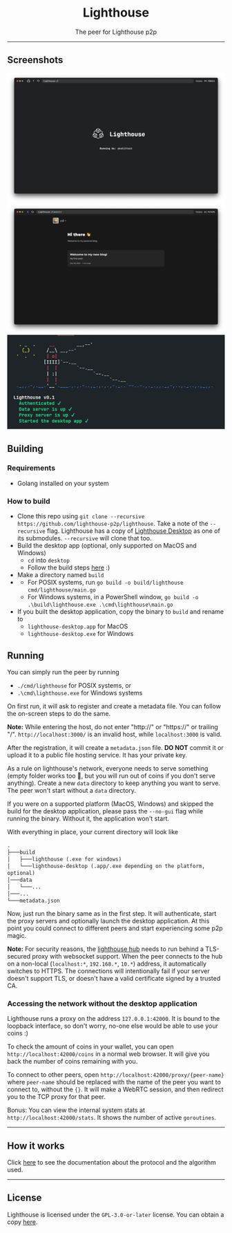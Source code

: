 <h1 align="center">Lighthouse</h1>
<p align="center">The peer for Lighthouse p2p</p>

---

## Screenshots

<img src="./screenshots/home.png" width="786px" alt="home" />
<img src="./screenshots/peer.png" width="786px" alt="peer" />
<img src="./screenshots/cli.png" alt="cli" />

## Building

### Requirements

- Golang installed on your system

### How to build

- Clone this repo using `git clone --recursive https://github.com/lighthouse-p2p/lighthouse`. Take a note of the `--recursive` flag. Lighthouse has a copy of [Lighthouse Desktop](https://github.com/lighthouse-p2p/desktop) as one of its submodules. `--recursive` will clone that too.
- Build the desktop app (optional, only supported on MacOS and Windows)
  - `cd` into `desktop`
  - Follow the build steps [here](https://github.com/lighthouse-p2p/desktop) :)
- Make a directory named `build`
- - For POSIX systems, run `go build -o build/lighthouse cmd/lighthouse/main.go`
  - For Windows systems, in a PowerShell window, `go build -o .\build\lighthouse.exe .\cmd\lighthouse\main.go`
- If you built the desktop application, copy the binary to `build` and rename to
  - `lighthouse-desktop.app` for MacOS
  - `lighthouse-desktop.exe` for Windows

## Running

You can simply run the peer by running

- `./cmd/lighthouse` for POSIX systems, or
- `.\cmd\lighthouse.exe` for Windows systems

On first run, it will ask to register and create a metadata file. You can follow the on-screen steps to do the same.

**Note:** While entering the host, do not enter "http://" or "https://" or trailing "/". `http://localhost:3000/` is an invalid host, while `localhost:3000` is valid.

After the registration, it will create a `metadata.json` file. **DO NOT** commit it or upload it to a public file hosting service. It has your private key.

As a rule on lighthouse's network, everyone needs to serve something (empty folder works too 🙂, but you will run out of coins if you don't serve anything). Create a new `data` directory to keep anything you want to serve. The peer won't start without a `data` directory.

If you were on a supported platform (MacOS, Windows) and skipped the build for the desktop application, please pass the `--no-gui` flag while running the binary. Without it, the application won't start.

With everything in place, your current directory will look like

```
.
├───build
│   ├───lighthouse (.exe for windows)
│   └───lighthouse-desktop (.app/.exe depending on the platform, optional)
│───data
│   └───...
│───...
└───metadata.json
```

Now, just run the binary same as in the first step. It will authenticate, start the proxy servers and optionally launch the desktop application. At this point you could connect to different peers and start experiencing some p2p magic.

**Note:** For security reasons, the [lighthouse hub](https://github.com/lighthouse-p2p/hub) needs to run behind a TLS-secured proxy with websocket support. When the peer connects to the hub on a non-local (`localhost:*`, `192.168.*`, `10.*`) address, it automatically switches to HTTPS. The connections will intentionally fail if your server doesn't support TLS, or doesn't have a valid certificate signed by a trusted CA.

### Accessing the network without the desktop application

Lighthouse runs a proxy on the address `127.0.0.1:42000`. It is bound to the loopback interface, so don't worry, no-one else would be able to use your coins :)

To check the amount of coins in your wallet, you can open `http://localhost:42000/coins` in a normal web browser. It will give you back the number of coins remaining with you.

To connect to other peers, open `http://localhost:42000/proxy/{peer-name}` where `peer-name` should be replaced with the name of the peer you want to connect to, without the `{}`. It will make a WebRTC session, and then redirect you to the TCP proxy for that peer.

Bonus: You can view the internal system stats at `http://localhost:42000/stats`. It shows the number of active `goroutines`.

---

## How it works

Click [here](https://github.com/lighthouse-p2p/docs) to see the documentation about the protocol and the algorithm used.

---

## License

Lighthouse is licensed under the `GPL-3.0-or-later` license. You can obtain a copy [here](https://www.gnu.org/licenses/gpl-3.0.html).
